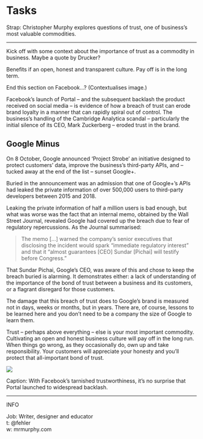 Tasks
=====

<!-- Word Count: 470-520 Words (Image.) -->

Strap: Christopher Murphy explores questions of trust, one of business’s most valuable commodities.


----

<!-- 530 Words in last article. ~265 X 2 -->

Kick off with some context about the importance of trust as a commodity in business. Maybe a quote by Drucker?

Benefits if an open, honest and transparent culture. Pay off is in the long term.

End this section on Facebook…? (Contextualises image.)

Facebook’s launch of Portal – and the subsequent backlash the product received on social media – is evidence of how a breach of trust can erode brand loyalty in a manner that can rapidly spiral out of control. The business’s handling of the Cambridge Analytica scandal – particularly the initial silence of its CEO, Mark Zuckerberg – eroded trust in the brand.


Google Minus
------------

On 8 October, Google announced ‘Project Strobe’ an initiative designed to protect customers’ data, improve the business’s third-party APIs, and – tucked away at the end of the list – sunset Google+.

Buried in the announcement was an admission that one of Google+’s APIs had leaked the private information of over 500,000 users to third-party developers between 2015 and 2018.

Leaking the private information of half a million users is bad enough, but what was worse was the fact that an internal memo, obtained by the Wall Street Journal, revealed Google had covered up the breach due to fear of regulatory repercussions. As the Journal summarised:

> The memo […] warned the company’s senior executives that disclosing the incident would spark “immediate regulatory interest” and that it “almost guarantees [CEO] Sundar [Pichai] will testify before Congress.”

That Sundar Pichai, Google’s CEO, was aware of this and chose to keep the breach buried is alarming. It demonstrates either: a lack of understanding of the importance of the bond of trust between a business and its customers, or a flagrant disregard for those customers.

The damage that this breach of trust does to Google’s brand is measured not in days, weeks or months, but in years. There are, of course, lessons to be learned here and you don’t need to be a company the size of Google to learn them.

Trust – perhaps above everything – else is your most important commodity. Cultivating an open and honest business culture will pay off in the long run. When things go wrong, as they occasionally do, own up and take responsibility. Your customers will appreciate your honesty and you’ll protect that all-important bond of trust.


<img src=”facebook-portal.png” width=”650”>

Caption: With Facebook’s tarnished trustworthiness, it’s no surprise that Portal launched to widespread backlash.


----


INFO

Job: Writer, designer and educator  
t: @fehler  
w: mrmurphy.com  

